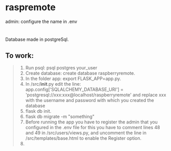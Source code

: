 # raspremote

admin: configure the name in .env

# 
Database made in postgreSql.

## To work:
> 1. Run psql: psql postgres your_user
> 2. Create database: create database raspberryremote.
> 3. In the folder app: export FLASK_APP=app.py.
> 4. In /src/__init__.py edit the line:
app.config['SQLALCHEMY_DATABASE_URI'] = 'postgresql://xxx:xxx@localhost/raspberryremote'
and replace xxx with the username and password with which you created the database
> 5. flask db init.
> 6. flask db migrate -m "something"
> 7. Before running the app you have to register the admin that you configured in the .env file
  for this you have to comment lines 48 and 49 in /src/users/views.py, and uncomment the line in /src/templates/base.html
  to enable the Register option.
> 8. 
